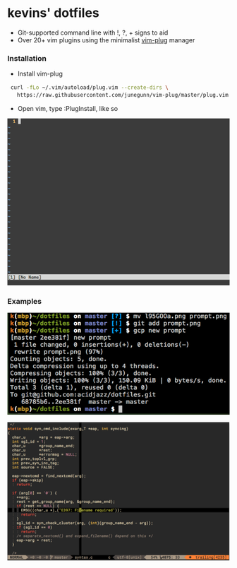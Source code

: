 # kevins' dotfiles

* Git-supported command line with !, ?, + signs to aid
* Over 20+ vim plugins using the minimalist [vim-plug](https://github.com/junegunn/vim-plug) manager

### Installation

* Install vim-plug
```bash
 curl -fLo ~/.vim/autoload/plug.vim --create-dirs \
   https://raw.githubusercontent.com/junegunn/vim-plug/master/plug.vim
```

* Open vim, type :PlugInstall, like so


![vim-plug](https://raw.githubusercontent.com/junegunn/i/master/vim-plug/installer.gif)


### Examples

![shell prompt](/prompt.png)


![terminal prompt](/terminal.png)

